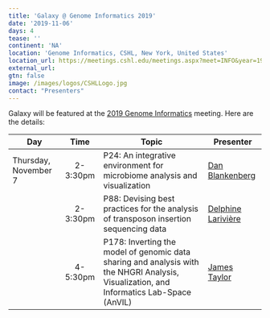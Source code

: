 ```yaml
---
title: 'Galaxy @ Genome Informatics 2019'
date: '2019-11-06'
days: 4
tease: ''
continent: 'NA'
location: 'Genome Informatics, CSHL, New York, United States'
location_url: https://meetings.cshl.edu/meetings.aspx?meet=INFO&year=19
external_url: 
gtn: false
image: /images/logos/CSHLLogo.jpg
contact: "Presenters"
---
```


Galaxy will be featured at the [2019 Genome Informatics](https://meetings.cshl.edu/abstracts.aspx?meet=INFO&year=19) meeting.  Here are the details:

| Day | Time | Topic | Presenter |
| ---- | :----: | ---- | ---- |
| Thursday, November 7 | 2-3:30pm | P24: An integrative environment for microbiome analysis and visualization | [Dan Blankenberg](/people/dan/) |
| | 2-3:30pm | P88: Devising best practices for the analysis of transposon insertion sequencing data | [Delphine Larivière](/people/delphine-lariviere/) |
| | 4-5:30pm | P178: Inverting the model of genomic data sharing and analysis with the NHGRI Analysis, Visualization, and Informatics Lab-Space (AnVIL) | [James Taylor](/people/james-taylor/) |
